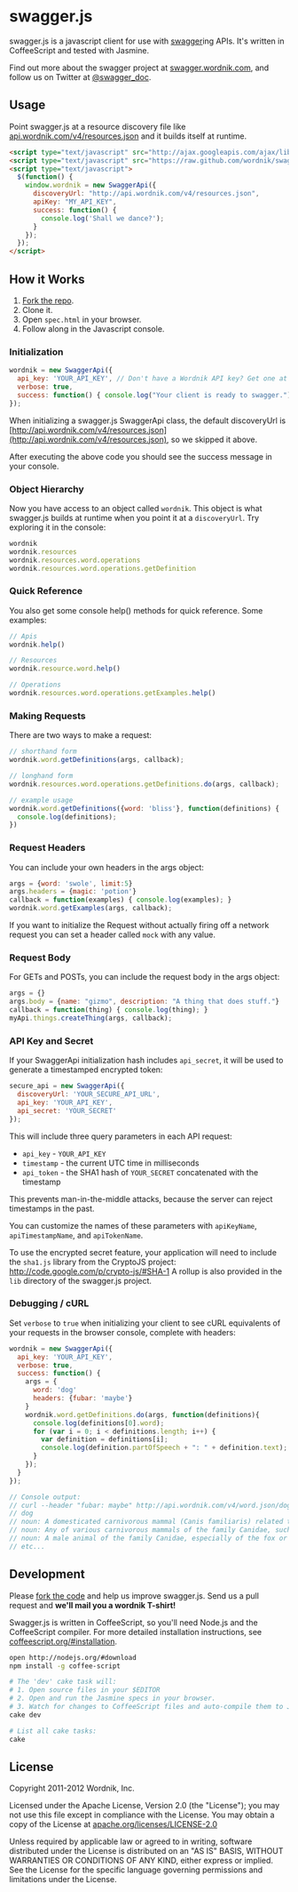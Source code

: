 swagger.js
==========

swagger.js is a javascript client for use with [swagger](http://swagger.wordnik.com)ing APIs.
It's written in CoffeeScript and tested with Jasmine.

Find out more about the swagger project at [swagger.wordnik.com](http://swagger.wordnik.com), 
and follow us on Twitter at [@swagger_doc](https://twitter.com/#!/swagger_doc).

Usage
-----

Point swagger.js at a resource discovery file like
[api.wordnik.com/v4/resources.json](http://api.wordnik.com/v4/resources.json)
and it builds itself at runtime.

```html
<script type="text/javascript" src="http://ajax.googleapis.com/ajax/libs/jquery/1.7.1/jquery.min.js"></script>
<script type="text/javascript" src="https://raw.github.com/wordnik/swagger.js/master/lib/swagger.js"></script>
<script type="text/javascript">
  $(function() { 
    window.wordnik = new SwaggerApi({
      discoveryUrl: "http://api.wordnik.com/v4/resources.json",
      apiKey: "MY_API_KEY",
      success: function() {
        console.log('Shall we dance?');
      }
    });
  });
</script>
```

How it Works
------------

1. [Fork the repo](https://github.com/wordnik/swagger.js).
1. Clone it.
1. Open `spec.html` in your browser.
1. Follow along in the Javascript console.

### Initialization

```javascript
wordnik = new SwaggerApi({
  api_key: 'YOUR_API_KEY', // Don't have a Wordnik API key? Get one at developer.wordnik.com
  verbose: true,
  success: function() { console.log("Your client is ready to swagger."); }
});
```

When initializing a swagger.js SwaggerApi class, the default discoveryUrl is 
[http://api.wordnik.com/v4/resources.json](http://api.wordnik.com/v4/resources.json), 
so we skipped it above.

After executing the above code you should see the success message in your console.

### Object Hierarchy

Now you have access to an object called `wordnik`.
This object is what swagger.js builds at runtime when you
point it at a `discoveryUrl`. Try exploring it in the console:

```javascript
wordnik
wordnik.resources
wordnik.resources.word.operations
wordnik.resources.word.operations.getDefinition
```

### Quick Reference

You also get some console help() methods for quick reference. Some examples:

```javascript
// Apis
wordnik.help()

// Resources
wordnik.resource.word.help()

// Operations
wordnik.resources.word.operations.getExamples.help()
```
### Making Requests

There are two ways to make a request:

```javascript
// shorthand form
wordnik.word.getDefinitions(args, callback);

// longhand form
wordnik.resources.word.operations.getDefinitions.do(args, callback);

// example usage
wordnik.word.getDefinitions({word: 'bliss'}, function(definitions) {
  console.log(definitions);
})
```

### Request Headers

You can include your own headers in the args object:

```javascript
args = {word: 'swole', limit:5}
args.headers = {magic: 'potion'}
callback = function(examples) { console.log(examples); }
wordnik.word.getExamples(args, callback);
```

If you want to initialize the Request without actually firing 
off a network request you can set a header called `mock` with any value.

### Request Body

For GETs and POSTs, you can include the request body in the args object:

```javascript
args = {}
args.body = {name: "gizmo", description: "A thing that does stuff."}
callback = function(thing) { console.log(thing); }
myApi.things.createThing(args, callback);
```

### API Key and Secret

If your SwaggerApi initialization hash includes `api_secret`, it will
be used to generate a timestamped encrypted token:

```javascript
secure_api = new SwaggerApi({
  discoveryUrl: 'YOUR_SECURE_API_URL',
  api_key: 'YOUR_API_KEY',
  api_secret: 'YOUR_SECRET'
});
```

This will include three query parameters in each API request:

* `api_key` - `YOUR_API_KEY`
* `timestamp` - the current UTC time in milliseconds
* `api_token` - the SHA1 hash of `YOUR_SECRET` concatenated with the timestamp

This prevents man-in-the-middle attacks, because the server can reject
timestamps in the past.

You can customize the names of these parameters with `apiKeyName`,
`apiTimestampName`, and `apiTokenName`.

To use the encrypted secret feature, your application will need to
include the `sha1.js` library from the CryptoJS project:
http://code.google.com/p/crypto-js/#SHA-1
A rollup is also provided in the `lib` directory of the swagger.js project.

### Debugging / cURL

Set `verbose` to `true` when initializing your client to see cURL
equivalents of your requests in the browser console, complete with headers:

```javascript
wordnik = new SwaggerApi({
  api_key: 'YOUR_API_KEY',
  verbose: true,
  success: function() {
    args = {
      word: 'dog'
      headers: {fubar: 'maybe'}
    }
    wordnik.word.getDefinitions.do(args, function(definitions){
      console.log(definitions[0].word);
      for (var i = 0; i < definitions.length; i++) {
        var definition = definitions[i];
        console.log(definition.partOfSpeech + ": " + definition.text);
      }
    });
  }
});

// Console output:
// curl --header "fubar: maybe" http://api.wordnik.com/v4/word.json/dog/definitions?api_key=YOUR_API_KEY
// dog
// noun: A domesticated carnivorous mammal (Canis familiaris) related to the foxes and wolves and raised in a wide variety of breeds.
// noun: Any of various carnivorous mammals of the family Canidae, such as the dingo.
// noun: A male animal of the family Canidae, especially of the fox or a domesticated breed.
// etc...
```

Development
-----------

Please [fork the code](https://github.com/wordnik/swagger.js) and help us improve 
swagger.js. Send us a pull request and **we'll mail you a wordnik T-shirt!**

Swagger.js is written in CoffeeScript, so you'll need Node.js and the 
CoffeeScript compiler. For more detailed installation instructions, see 
[coffeescript.org/#installation](http://coffeescript.org/#installation).

```bash
open http://nodejs.org/#download 
npm install -g coffee-script
```

```bash
# The 'dev' cake task will:
# 1. Open source files in your $EDITOR
# 2. Open and run the Jasmine specs in your browser.
# 3. Watch for changes to CoffeeScript files and auto-compile them to Javascript.
cake dev

# List all cake tasks:
cake
```

License
-------

Copyright 2011-2012 Wordnik, Inc.

Licensed under the Apache License, Version 2.0 (the "License");
you may not use this file except in compliance with the License.
You may obtain a copy of the License at 
[apache.org/licenses/LICENSE-2.0](http://www.apache.org/licenses/LICENSE-2.0)

Unless required by applicable law or agreed to in writing, software
distributed under the License is distributed on an "AS IS" BASIS,
WITHOUT WARRANTIES OR CONDITIONS OF ANY KIND, either express or implied.
See the License for the specific language governing permissions and
limitations under the License.